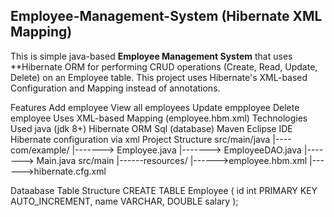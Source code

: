 ## Employee-Management-System (Hibernate XML Mapping)
This is simple java-based **Employee Management System** that uses **Hibernate ORM
for performing CRUD operations (Create, Read, Update, Delete) on an Employee table. This project uses Hibernate's XML-based Configuration and Mapping instead of annotations.

Features
Add employee
View all employees
Update empployee
Delete employee
Uses XML-based Mapping (employee.hbm.xml)
Technologies Used
java (jdk 8+)
Hibernate ORM
Sql (database)
Maven
Eclipse IDE
Hibernate configuration via xml
Project Structure
src/main/java |----com/example/ |-------> Employee.java |-------> EmployeeDAO.java |-------> Main.java src/main |------resources/ |------>employee.hbm.xml |------>hibernate.cfg.xml

Dataabase Table Structure
 CREATE TABLE Employee (
id int PRIMARY KEY AUTO_INCREMENT,
name VARCHAR,
DOUBLE salary
);
